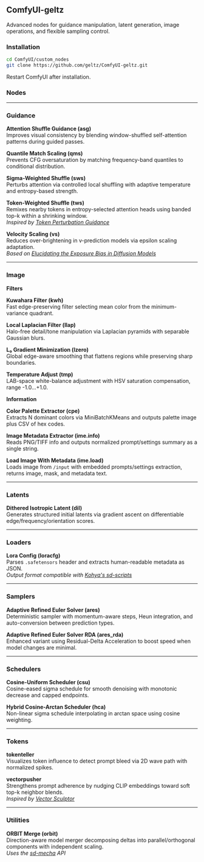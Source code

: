 ## ComfyUI-geltz

Advanced nodes for guidance manipulation, latent generation, image operations, and flexible sampling control.

### Installation

```bash
cd ComfyUI/custom_nodes
git clone https://github.com/geltz/ComfyUI-geltz.git
```

Restart ComfyUI after installation.

### Nodes

---

### Guidance

**Attention Shuffle Guidance (asg)**  
Improves visual consistency by blending window-shuffled self-attention patterns during guided passes.

**Quantile Match Scaling (qms)**  
Prevents CFG oversaturation by matching frequency-band quantiles to conditional distribution.

**Sigma-Weighted Shuffle (sws)**  
Perturbs attention via controlled local shuffling with adaptive temperature and entropy-based strength.

**Token-Weighted Shuffle (tws)**  
Remixes nearby tokens in entropy-selected attention heads using banded top-k within a shrinking window.  
*Inspired by [Token Perturbation Guidance](https://arxiv.org/abs/2506.10036)*

**Velocity Scaling (vs)**  
Reduces over-brightening in v-prediction models via epsilon scaling adaptation.  
*Based on [Elucidating the Exposure Bias in Diffusion Models](https://arxiv.org/abs/2308.15321)*

---

### Image

**Filters**

**Kuwahara Filter (kwh)**  
Fast edge-preserving filter selecting mean color from the minimum-variance quadrant.

**Local Laplacian Filter (llap)**  
Halo-free detail/tone manipulation via Laplacian pyramids with separable Gaussian blurs.

**L₀ Gradient Minimization (lzero)**  
Global edge-aware smoothing that flattens regions while preserving sharp boundaries.

**Temperature Adjust (tmp)**  
LAB-space white-balance adjustment with HSV saturation compensation, range -1.0…+1.0.

**Information**

**Color Palette Extractor (cpe)**  
Extracts N dominant colors via MiniBatchKMeans and outputs palette image plus CSV of hex codes.

**Image Metadata Extractor (ime.info)**  
Reads PNG/TIFF info and outputs normalized prompt/settings summary as a single string.

**Load Image With Metadata (ime.load)**  
Loads image from `/input` with embedded prompts/settings extraction, returns image, mask, and metadata text.

---

### Latents

**Dithered Isotropic Latent (dil)**  
Generates structured initial latents via gradient ascent on differentiable edge/frequency/orientation scores.

---

### Loaders

**Lora Config (loracfg)**  
Parses `.safetensors` header and extracts human-readable metadata as JSON.  
*Output format compatible with [Kohya's sd-scripts](https://github.com/kohya-ss/sd-scripts)*

---

### Samplers

**Adaptive Refined Euler Solver (ares)**  
Deterministic sampler with momentum-aware steps, Heun integration, and auto-conversion between prediction types.

**Adaptive Refined Euler Solver RDA (ares_rda)**  
Enhanced variant using Residual-Delta Acceleration to boost speed when model changes are minimal.

---

### Schedulers

**Cosine-Uniform Scheduler (csu)**  
Cosine-eased sigma schedule for smooth denoising with monotonic decrease and capped endpoints.

**Hybrid Cosine-Arctan Scheduler (hca)**  
Non-linear sigma schedule interpolating in arctan space using cosine weighting.

---

### Tokens

**tokenteller**  
Visualizes token influence to detect prompt bleed via 2D wave path with normalized spikes.

**vectorpusher**  
Strengthens prompt adherence by nudging CLIP embeddings toward soft top-k neighbor blends.  
*Inspired by [Vector Sculptor](https://github.com/Extraltodeus/Vector_Sculptor_ComfyUI)*

---

### Utilities

**ORBIT Merge (orbit)**  
Direction-aware model merger decomposing deltas into parallel/orthogonal components with independent scaling.  
*Uses the [sd-mecha](https://github.com/ljleb/sd-mecha) API*




